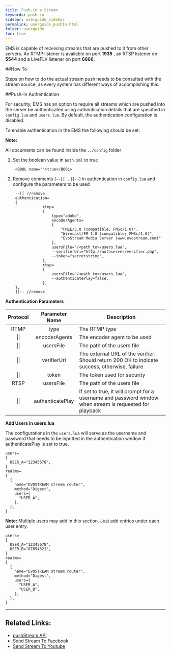 ```yaml
---
title: Push-in a Stream
keywords: push-in
sidebar: userguide_sidebar
permalink: userguide_pushIn.html
folder: userguide 
toc: true
---
```


EMS is capable of receiving streams that are pushed to it from other servers. An RTMP listener is available on port **1935** , an RTSP listener on **5544** and a LiveFLV listener on port **6666**.



##How To

Steps on how to do the actual stream push needs to be consulted with the stream source, as every system has different ways of accomplishing this.



##Push-In Authentication

For security, EMS has an option to require all streams which are pushed into the server be authenticated using authentication details that are specified in `config.lua` and `users.lua`. By default, the authentication configuration is disabled.

To enable authentication in the EMS the following should be set:

**Note:**

All documents can be found inside the `../config` folder

1. Set the boolean value in `auth.xml` to true

   ```
    <BOOL name="">true</BOOL>

   ```

2. Remove comments (`--[[` .. `]]--`) in authentication in `config.lua` and configure the parameters to be used

   ```
    --[[ //remove
    authentication=
    {
   				rtmp=
   				{
   					type="adobe",
   					encoderAgents=
   					{
   						"FMLE/3.0 (compatible; FMSc/1.0)",
   						"Wirecast/FM 1.0 (compatible; FMSc/1.0)",
   						"EvoStream Media Server (www.evostream.com)"
   					},
   					usersFile="/<path_to>/users.lua",
   					--verifierUri="http://authserver/verifier.php",
   					--token="secretstring",
   				},
   				rtsp=
   				{
   					usersFile="/<path_to>/users.lua",
   					--authenticatePlay=false,
   				},
    },  
    ]]-- //remove
   ```

**Authentication Parameters** 

| Protocol |  Parameter Name  | Description                              |
| :------: | :--------------: | ---------------------------------------- |
|   RTMP   |       type       | The RTMP type                            |
|   \|\|   |  encoderAgents   | The encoder agent to be used             |
|   \|\|   |    usersFile     | The path of the users file               |
|   \|\|   |   verifierUri    | The external URL of the verifier. Should return 200 OK to indicate success, otherwise, failure |
|   \|\|   |      token       | The token used for security              |
|   RTSP   |    usersFile     | The path of the users file               |
|   \|\|   | authenticatePlay | If set to true, it will prompt for a username and password window when stream is requested for playback |



**Add Users in users.lua**

The configurations in the `users.lua` will serve as the username and password that needs to be inputted in the authentication window if authenticatePlay is set to true.

```
users=
{
  USER_A="12345678",
}
realms=
{
  {
    name="EVOSTREAM stream router",
    method="Digest",
    users={
      "USER_A",
    },
  },
}

```

**Note:** Multiple users may add in this section. Just add entries under each user entry.

```
users=
{
  USER_A="12345678",
  USER_B="87654321",
}
realms=
{
  {
    name="EVOSTREAM stream router",
    method="Digest",
    users={
      "USER_A",
      "USER_B",
    },
  },
}
```

------

## Related Links:

- [pushStream API](api_pushStream.html)
- [Send Stream To Facebook](userguide_send.html#facebook-live)
- [Send Stream To Youtube](userguide_send.html#youtube-live)